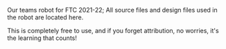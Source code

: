 Our teams robot for FTC 2021-22; All source files and design files used in the robot are located here. 

This is completely free to use, and if you forget attribution, no worries, it's the learning that counts!

